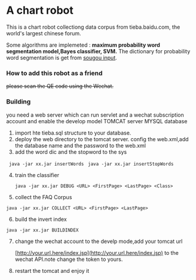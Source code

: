 # A chart robot

This is a chart robot collectiong data corpus from tieba.baidu.com, the world's largest chinese forum.

Some algorithms are implemeted :
**maximum probability word segmentation model,Bayes classifier, SVM.**
The dictionary for probability word segmentation is get from [sougou input](https://pinyin.sogou.com/dict/).

### How to add this robot as a friend
~~please scan the QE code using the Wechat.~~


### Building
you need a web server which can run servlet and a wechat subscription account and enable the develop model
TOMCAT server
MYSQL database

 1. import hte tieba.sql structure to your database.
 2. deploy the web directory to the tomcat server. config the
    web.xml,add the database name and the password to the web.xml
 3. add the word dic and the stopword to the sys

   ` java -jar xx.jar insertWords`
   ` java -jar xx.jar insertStopWords`

 4. train the classifier

    `java -jar xx.jar DEBUG <URL> <FirstPage> <LastPage> <Class>`

 5. collect the FAQ Corpus

  `java -jar xx.jar COLLECT <URL> <FirstPage> <LastPage>`

 6. build the invert index

 `java -jar xx.jar BUILDINDEX`

 7. change the wechat account to the develp mode,add your tomcat url

    [http://your.url.here/index.jsp](http://your.url.here/index.jsp) to
    the wechat API.note change the token to yours.
 8. restart the tomcat and enjoy it
